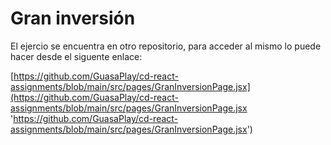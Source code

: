 # Gran inversión

El ejercio se encuentra en otro repositorio, para acceder al mismo lo puede hacer desde el siguente enlace:

[https://github.com/GuasaPlay/cd-react-assignments/blob/main/src/pages/GranInversionPage.jsx](https://github.com/GuasaPlay/cd-react-assignments/blob/main/src/pages/GranInversionPage.jsx 'https://github.com/GuasaPlay/cd-react-assignments/blob/main/src/pages/GranInversionPage.jsx')
